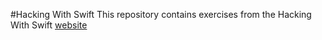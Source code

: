 #Hacking With Swift
This repository contains exercises from the Hacking With Swift [website](https://www.hackingwithswift.com/read) 
